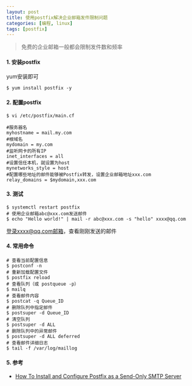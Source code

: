 ```yaml
---
layout: post
title: 使用postfix解决企业邮箱发件限制问题
categories: [编程, linux]
tags: [postfix]
---
```


> 免费的企业邮箱一般都会限制发件数和频率

#### 1. 安装postfix

yum安装即可
```
$ yum install postfix -y
```

#### 2. 配置postfix


```
$ vi /etc/postfix/main.cf

#服务器名
myhostname = mail.my.com
#根域名
mydomain = my.com
#监听网卡的所有IP
inet_interfaces = all
#设置信任本机，就设置为host
mynetworks_style = host
#配置哪些地址的邮件能够被Postfix转发，设置企业邮箱地址xxx.com
relay_domains = $mydomain,xxx.com
```

#### 3. 测试

```
$ systemctl restart postfix
# 使用企业邮箱abc@xxx.com发送邮件
$ echo "Hello world!" | mail -r abc@xxx.com -s "hello" xxxx@qq.com
```

登录xxxx@qq.com邮箱，查看刚刚发送的邮件

#### 4. 常用命令

```
# 查看当前配置信息
$ postconf -n
# 重新加载配置文件
$ postfix reload
# 查看队列（或 postqueue -p）
$ mailq
# 查看邮件内容
$ postcat -q Queue_ID
# 删除队列中指定邮件
$ postsuper -d Queue_ID
# 清空队列
$ postsuper -d ALL
# 删除队列中的异常邮件
$ postsuper -d ALL deferred
# 查看邮件详细日志
$ tail -f /var/log/maillog
```

#### 5. 参考

* [How To Install and Configure Postfix as a Send-Only SMTP Server](https://www.digitalocean.com/community/tutorials/how-to-install-and-configure-postfix-as-a-send-only-smtp-server-on-ubuntu-20-04)